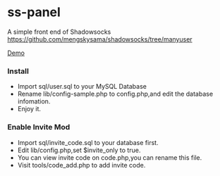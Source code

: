 ss-panel
========

A simple front end of Shadowsocks  https://github.com/mengskysama/shadowsocks/tree/manyuser

[Demo](https://cattt.com)


### Install
* Import sql/user.sql to your MySQL Database
* Rename lib/config-sample.php to config.php,and edit the database infomation.
* Enjoy it.

### Enable Invite Mod
* Import sql/invite_code.sql to your database first.
* Edit lib/config.php,set $invite_only to true.
* You can view invite code on code.php,you can rename this file.
* Visit tools/code_add.php to add invite code.

